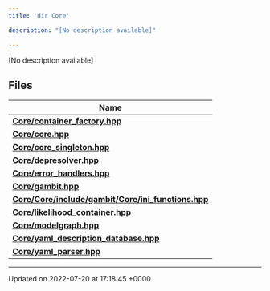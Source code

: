 ```yaml
---
title: 'dir Core'

description: "[No description available]"

---
```







[No description available]

## Files

| Name           |
| -------------- |
| **[Core/container_factory.hpp](/documentation/code/files/container__factory_8hpp/#file-container-factory.hpp)**  |
| **[Core/core.hpp](/documentation/code/files/core_8hpp/#file-core.hpp)**  |
| **[Core/core_singleton.hpp](/documentation/code/files/core__singleton_8hpp/#file-core-singleton.hpp)**  |
| **[Core/depresolver.hpp](/documentation/code/files/depresolver_8hpp/#file-depresolver.hpp)**  |
| **[Core/error_handlers.hpp](/documentation/code/files/error__handlers_8hpp/#file-error-handlers.hpp)**  |
| **[Core/gambit.hpp](/documentation/code/files/gambit_8hpp/#file-gambit.hpp)**  |
| **[Core/Core/include/gambit/Core/ini_functions.hpp](/documentation/code/files/core_2include_2gambit_2core_2ini__functions_8hpp/#file-core/include/gambit/core/ini-functions.hpp)**  |
| **[Core/likelihood_container.hpp](/documentation/code/files/likelihood__container_8hpp/#file-likelihood-container.hpp)**  |
| **[Core/modelgraph.hpp](/documentation/code/files/modelgraph_8hpp/#file-modelgraph.hpp)**  |
| **[Core/yaml_description_database.hpp](/documentation/code/files/yaml__description__database_8hpp/#file-yaml-description-database.hpp)**  |
| **[Core/yaml_parser.hpp](/documentation/code/files/yaml__parser_8hpp/#file-yaml-parser.hpp)**  |






-------------------------------

Updated on 2022-07-20 at 17:18:45 +0000
